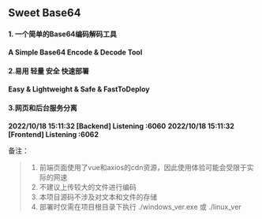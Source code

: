 ## Sweet Base64

#### 1. 一个简单的Base64编码解码工具

**A Simple Base64 Encode & Decode Tool**

#### 2.易用 轻量 安全 快速部署

**Easy  &  Lightweight  &  Safe  &  FastToDeploy**

#### 3.网页和后台服务分离

**2022/10/18 15:11:32 [Backend] Listening  :6060**
**2022/10/18 15:11:32 [Frontend] Listening  :6062**



备注：

> 1. 前端页面使用了vue和axios的cdn资源，因此使用体验可能会受限于实际的网速
> 2. 不建议上传较大的文件进行编码
> 3. 本项目源码不涉及对文本和文件的存储
> 3. 部署时仅需在项目根目录下执行 ./windows_ver.exe 或 ./linux_ver